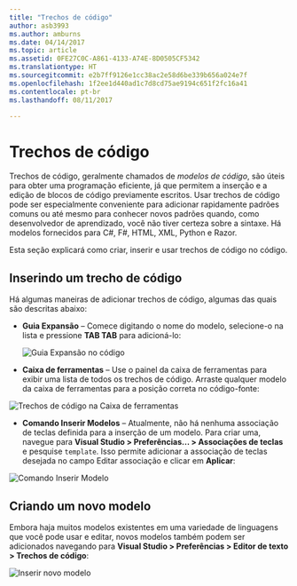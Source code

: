 ```yaml
---
title: "Trechos de código"
author: asb3993
ms.author: amburns
ms.date: 04/14/2017
ms.topic: article
ms.assetid: 0FE27C0C-A861-4133-A74E-8D0505CF5342
ms.translationtype: HT
ms.sourcegitcommit: e2b7ff9126e1cc38ac2e58d6be339b656a024e7f
ms.openlocfilehash: 1f2ee1d440ad1c7d8cd75ae9194c651f2fc16a41
ms.contentlocale: pt-br
ms.lasthandoff: 08/11/2017

---
```


# <a name="code-snippets"></a>Trechos de código 

Trechos de código, geralmente chamados de _modelos de código_, são úteis para obter uma programação eficiente, já que permitem a inserção e a edição de blocos de código previamente escritos. Usar trechos de código pode ser especialmente conveniente para adicionar rapidamente padrões comuns ou até mesmo para conhecer novos padrões quando, como desenvolvedor de aprendizado, você não tiver certeza sobre a sintaxe. Há modelos fornecidos para C#, F#, HTML, XML, Python e Razor.

Esta seção explicará como criar, inserir e usar trechos de código no código.

## <a name="inserting-a-snippet"></a>Inserindo um trecho de código

Há algumas maneiras de adicionar trechos de código, algumas das quais são descritas abaixo:
 
* **Guia Expansão** – Comece digitando o nome do modelo, selecione-o na lista e pressione **TAB TAB** para adicioná-lo:
 
  ![Guia Expansão no código](media/source-editor-image13.png)

* **Caixa de ferramentas** – Use o painel da caixa de ferramentas para exibir uma lista de todos os trechos de código. Arraste qualquer modelo da caixa de ferramentas para a posição correta no código-fonte:

 ![Trechos de código na Caixa de ferramentas](media/source-editor-image14.png)

* **Comando Inserir Modelos** – Atualmente, não há nenhuma associação de teclas definida para a inserção de um modelo. Para criar uma, navegue para **Visual Studio > Preferências... > Associações de teclas** e pesquise `template`. Isso permite adicionar a associação de teclas desejada no campo Editar associação e clicar em **Aplicar**:

 ![Comando Inserir Modelo](media/source-editor-image15.png)

## <a name="creating-a-new-template"></a>Criando um novo modelo

Embora haja muitos modelos existentes em uma variedade de linguagens que você pode usar e editar, novos modelos também podem ser adicionados navegando para **Visual Studio > Preferências > Editor de texto > Trechos de código**:

![Inserir novo modelo](media/source-editor-image12.png)

